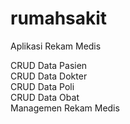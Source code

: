 # rumahsakit
Aplikasi Rekam Medis 

CRUD Data Pasien<br>
CRUD Data Dokter<br>
CRUD Data Poli<br>
CRUD Data Obat<br>
Managemen Rekam Medis
